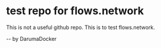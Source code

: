 # test repo for flows.network

This is not a useful github repo. This is to test flows.network.

-- by DarumaDocker
